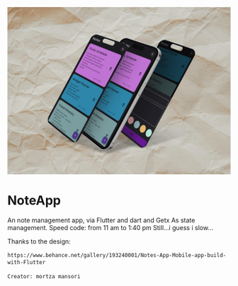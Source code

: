 ![Image Description](hover.png)
# NoteApp
An note management app, via Flutter and dart and Getx As state management.
Speed code: from 11 am to 1:40 pm
Still...i guess i slow...

Thanks to the design:
```
https://www.behance.net/gallery/193240001/Notes-App-Mobile-app-build-with-Flutter

Creator: mortza mansori
```
